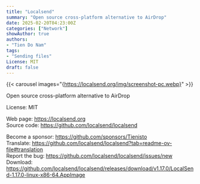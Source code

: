 ```yaml
---
title: "Localsend"
summary: "Open source cross-platform alternative to AirDrop"
date: 2025-02-20T04:23:00Z
categories: ["Network"]
showAuthor: true
authors:
- "Tien Do Nam"
tags: 
- "Sending files"
License: MIT
draft: false
---
```


{{< carousel images="{https://localsend.org/img/screenshot-pc.webp}" >}}

Open source cross-platform alternative to AirDrop

License: MIT

Web page: <https://localsend.org>  
Source code: <https://github.com/localsend/localsend>

Become a sponsor: <https://github.com/sponsors/Tienisto>  
Translate: <https://github.com/localsend/localsend?tab=readme-ov-file#translation>  
Report the bug: <https://github.com/localsend/localsend/issues/new>  
Download: <https://github.com/localsend/localsend/releases/download/v1.17.0/LocalSend-1.17.0-linux-x86-64.AppImage>

